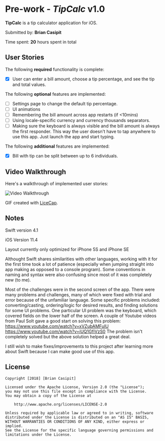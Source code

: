 # Pre-work - *TipCalc* v1.0

**TipCalc** is a tip calculator application for iOS.

Submitted by: **Brian Casipit**

Time spent: **20** hours spent in total

## User Stories

The following **required** functionality is complete:

* [x] User can enter a bill amount, choose a tip percentage, and see the tip and total values.

The following **optional** features are implemented:
* [ ] Settings page to change the default tip percentage.
* [ ] UI animations
* [ ] Remembering the bill amount across app restarts (if <10mins)
* [ ] Using locale-specific currency and currency thousands separators.
* [ ] Making sure the keyboard is always visible and the bill amount is always the first responder. This way the user doesn't have to tap anywhere to use this app. Just launch the app and start typing.

The following **additional** features are implemented:

- [x] Bill with tip can be split between up to 6 individuals.

## Video Walkthrough 

Here's a walkthrough of implemented user stories:

<img src='https://raw.githubusercontent.com/motiveg/TipCalc/master/TipCalcDemo.gif' title='Video Walkthrough' width='' alt='Video Walkthrough' />

GIF created with [LiceCap](http://www.cockos.com/licecap/).

## Notes

Swift version 4.1

iOS Version 11.4

Layout currently only optimized for iPhone 5S and iPhone SE

Althought Swift shares similarities with other languages, working with it for the first time took a lot of patience (especially when jumping straight into app making as opposed to a console program). Some conventions in naming and syntax were also confusing since most of it was completely new (to me).

Most of the challenges were in the second screen of the app. There were many problems and challenges, many of which were fixed with trial and error because of the unfamiliar language. Some specific problems included: converting/casting, ordering/logic for desired results, and finding solutions for some UI problems. One particular UI problem was the keyboard, which covered fields on the lower half of the screen. A couple of Youtube videos from Paul Solt gave a good start on solving this problem:
https://www.youtube.com/watch?v=xVZubAMFuIU
https://www.youtube.com/watch?v=iUQ1GfiVzS0
The problem isn't completely solved but the above solution helped a great deal.

I still wish to make fixes/improvements to this project after learning more about Swift because I can make good use of this app.

## License

    Copyright [2018] [Brian Casipit]

    Licensed under the Apache License, Version 2.0 (the "License");
    you may not use this file except in compliance with the License.
    You may obtain a copy of the License at

        http://www.apache.org/licenses/LICENSE-2.0

    Unless required by applicable law or agreed to in writing, software
    distributed under the License is distributed on an "AS IS" BASIS,
    WITHOUT WARRANTIES OR CONDITIONS OF ANY KIND, either express or implied.
    See the License for the specific language governing permissions and
    limitations under the License.
